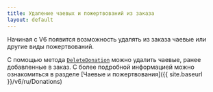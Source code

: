 ```yaml
---
title: Удаление чаевых и пожертвований из заказа
layout: default
---
```

Начиная с V6 появится возможность удалять из заказа чаевые или другие виды пожертвований.

С помощью метода [`DeleteDonation`](https://iiko.github.io/front.api.sdk/v6/html/M_Resto_Front_Api_V6_IOperationService_DeleteDonation.htm) можно удалить чаевые, ранее добавленные в заказ.
С более подробной информацией можно ознакомиться в разделе [Чаевые и пожертвования]({{ site.baseurl }}/v6/ru/Donations)